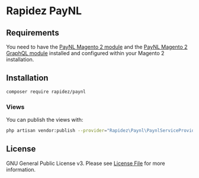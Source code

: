# Rapidez PayNL

## Requirements

You need to have the [PayNL Magento 2 module](https://github.com/paynl/magento2-plugin) and the [PayNL Magento 2 GraphQL module](https://github.com/indykoning/magento2-paynl-graphql) installed and configured within your Magento 2 installation.

## Installation

```bash
composer require rapidez/paynl
```

### Views

You can publish the views with:
```bash
php artisan vendor:publish --provider="Rapidez\Paynl\PaynlServiceProvider" --tag=views
```

## License

GNU General Public License v3. Please see [License File](LICENSE) for more information.

